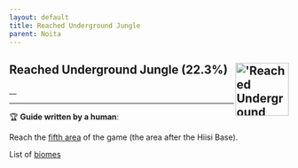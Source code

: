 ```yaml
---
layout: default
title: Reached Underground Jungle
parent: Noita
---
```


## Reached Underground Jungle (22.3%) <img align="right" src="https://cdn.cloudflare.steamstatic.com/steamcommunity/public/images/apps/881100/5183ddeee913f877125231433214d75809f2721b.jpg" alt="'Reached Underground Jungle' achievement icon" width="96" height="96">

__

---

:trophy: **Guide written by a human**:

Reach the [fifth area](https://noita.wiki.com/wiki/Underground_Jungle) of the game (the area after the Hiisi Base). 

List of [biomes](https://noita.wiki.gg/wiki/Biomes)

